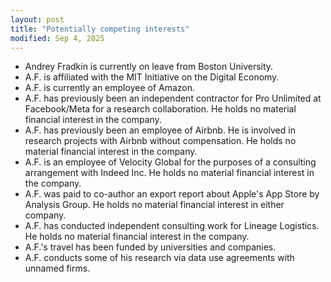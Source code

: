 ```yaml
---
layout: post
title: "Potentially competing interests"
modified: Sep 4, 2025
---
```


- Andrey Fradkin is currently on leave from Boston University.
- A.F. is affiliated with the MIT Initiative on the Digital Economy.
- A.F. is currently an employee of Amazon.
- A.F. has previously been an independent contractor for Pro Unlimited at Facebook/Meta for a research collaboration. He holds no material financial interest in the company.
- A.F. has previously been an employee of Airbnb. He is involved in research projects with Airbnb without compensation. He holds no material financial interest in the company.
- A.F. is an employee of Velocity Global for the purposes of a consulting arrangement with Indeed Inc. He holds no material financial interest in the company.
- A.F. was paid to co-author an export report about Apple's App Store by Analysis Group. He holds no material financial interest in either company.
- A.F. has conducted independent consulting work for Lineage Logistics. He holds no material financial interest in the company.
- A.F.'s travel has been funded by universities and companies.
- A.F. conducts some of his research via data use agreements with unnamed firms.